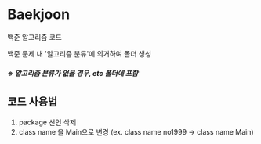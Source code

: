 # Baekjoon
백준 알고리즘 코드

 백준 문제 내 '알고리즘 분류'에 의거하여 폴더 생성 

###### ***※ 알고리즘 분류가 없을 경우, etc 폴더에 포함***

## 코드 사용법

1. package 선언 삭제
2. class name 을 Main으로 변경 (ex. class name no1999 → class name Main)
